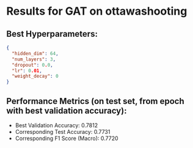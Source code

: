 # Results for GAT on ottawashooting

## Best Hyperparameters:
```json
{
  "hidden_dim": 64,
  "num_layers": 3,
  "dropout": 0.0,
  "lr": 0.01,
  "weight_decay": 0
}
```

## Performance Metrics (on test set, from epoch with best validation accuracy):
- Best Validation Accuracy: 0.7812
- Corresponding Test Accuracy: 0.7731
- Corresponding F1 Score (Macro): 0.7720

